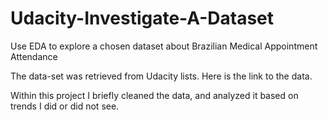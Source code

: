 # Udacity-Investigate-A-Dataset
Use EDA to explore a chosen dataset about Brazilian Medical Appointment Attendance

The data-set was retrieved from Udacity lists. Here is the link to the data.

Within this project I briefly cleaned the data, and analyzed it based on trends I did or did not see. 
